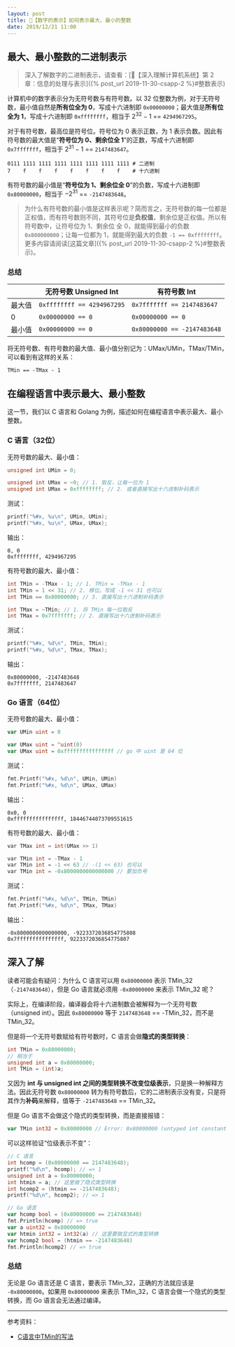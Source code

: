 ```yaml
---
layout: post
title: 📔【数字的表示】如何表示最大、最小的整数
date: 2019/12/21 11:00
---
```


## 最大、最小整数的二进制表示
> 深入了解数字的二进制表示，请查看：[📔【深入理解计算机系统】第 2 章：信息的处理与表示]({% post_url 2019-11-30-csapp-2 %}#整数表示)

计算机中的数字表示分为无符号数与有符号数。以 32 位整数为例，对于无符号数，最小值自然是**所有位全为 0**，写成十六进制即 `0x00000000`；最大值是**所有位全为 1**，写成十六进制即 `0xffffffff`，相当于 $2^{32}-1$ == `4294967295`。

对于有符号数，最高位是符号位。符号位为 0 表示正数，为 1 表示负数。因此有符号数的最大值是“**符号位为 0、剩余位全 1**”的正数，写成十六进制即 `0x7fffffff`，相当于 $2^{31}-1$ == `2147483647`。
```
0111 1111 1111 1111 1111 1111 1111 1111 # 二进制
7    f    f    f    f    f    f    f    # 十六进制
```

有符号数的最小值是“**符号位为 1、剩余位全 0**”的负数，写成十六进制即 `0x80000000`，相当于 $-2^{31}$ == `-2147483648`。
> 为什么有符号数的最小值是这样表示呢？简而言之，无符号数的每一位都是正权值，而有符号数则不同，其符号位是**负权值**，剩余位是正权值。所以有符号数中，让符号位为 1、剩余位 全 0，就能得到最小的负数 `0x800000000`；让每一位都为 1，就能得到最大的负数 `-1 == 0xffffffff`。更多内容请阅读[这篇文章]({% post_url 2019-11-30-csapp-2 %}#整数表示)。  

### 总结

|  | 无符号数 Unsigned Int | 有符号数 Int |
| --- | --- | --- |
| 最大值  | `0xffffffff == 4294967295` | `0x7fffffff == 2147483647` |
| 0 | `0x00000000 == 0` | `0x00000000 == 0` |
| 最小值 | `0x00000000 == 0` | `0x80000000 == -2147483648` |

将无符号数、有符号数的最大值、最小值分别记为：UMax/UMin，TMax/TMin，可以看到有这样的关系：
```
TMin == -TMax - 1
```

## 在编程语言中表示最大、最小整数
这一节，我们以 C 语言和 Golang 为例，描述如何在编程语言中表示最大、最小整数。

### C 语言（32位）
无符号数的最大、最小值：
```c
unsigned int UMin = 0;

unsigned int UMax = ~0; // 1. 取反，让每一位为 1
unsigned int UMax = 0xffffffff; // 2. 或者直接写出十六进制补码表示
```

测试：
```c
printf("%#x, %u\n", UMin, UMin);
printf("%#x, %u\n", UMax, UMax);
```

输出：
```
0, 0
0xffffffff, 4294967295
```

有符号数的最大、最小值：
```c
int TMin = -TMax - 1; // 1. TMin = -TMax - 1
int TMin = 1 << 31; // 2. 移位。写成 -1 << 31 也可以
int TMin == 0x80000000; // 3. 直接写出十六进制补码表示

int TMax = ~TMin; // 1. 将 TMin 每一位取反
int TMax = 0x7fffffff; // 2. 直接写出十六进制补码表示
```

测试：
```c
printf("%#x, %d\n", TMin, TMin);
printf("%#x, %d\n", TMax, TMax);
```

输出：
```
0x80000000, -2147483648
0x7fffffff, 2147483647
```


### Go 语言（64位）
无符号数的最大、最小值：
```go
var UMin uint = 0

var UMax uint = ^uint(0)
var UMax uint = 0xffffffffffffffff // go 中 uint 是 64 位
```

测试：
```c
fmt.Printf("%#x, %d\n", UMin, UMin)
fmt.Printf("%#x, %d\n", UMax, UMax)
```

输出：
```
0x0, 0
0xffffffffffffffff, 18446744073709551615
```

有符号数的最大、最小值：
```c
var TMax int = int(UMax >> 1) 

var TMin int = -TMax - 1 
var TMin int = -1 << 63 // -(1 << 63) 也可以
var TMin int = -0x8000000000000000 // 要加负号
```

测试：
```c
fmt.Printf("%#x, %d\n", TMin, TMin)
fmt.Printf("%#x, %d\n", TMax, TMax)
```

输出：
```
-0x8000000000000000, -9223372036854775808
0x7fffffffffffffff, 9223372036854775807
```

## 深入了解
读者可能会有疑问：为什么 C 语言可以用 `0x80000000` 表示 TMin_32（`-2147483648`），但是 Go 语言就必须用 `-0x80000000` 来表示 TMin_32 呢？

实际上，在编译阶段，编译器会将十六进制数会被解释为一个无符号数（unsigned int）。因此 `0x80000000` 等于 `2147483648` == -TMin_32，而不是 TMin_32。

但是将一个无符号数赋给有符号数时，C 语言会做**隐式的类型转换**：
```c
int TMin = 0x80000000;
// 相当于
unsigned int a = 0x80000000;
int TMin = (int)a;
```

又因为 **int 与 unsigned int 之间的类型转换不改变位级表示**，只是换一种解释方法。因此无符号数 `0x80000000` 转为有符号数后，它的二进制表示没有变，只是将其作为**补码**来解释，值等于 `-2147483648` == TMin_32。

但是 Go 语言不会做这个隐式的类型转换，而是直接报错：
```go
var TMin int32 = 0x80000000 // Error: 0x80000000 (untyped int constant 2147483648) overflows int32
```

可以这样验证“位级表示不变”：
```c
// C 语言
int hcomp = (0x80000000 == 2147483648);
printf("%d\n", hcomp); // => 1
unsigned int a = 0x80000000;
int htmin = a; // 这里做了隐式类型转换
int hcomp2 = (htmin == -2147483648);
printf("%d\n", hcomp2); // => 1
```
```go
// Go 语言
var hcomp bool = (0x80000000 == 2147483648)
fmt.Println(hcomp) // => true
var a uint32 = 0x80000000
var htmin int32 = int32(a) // 这里要做显式的类型转换
var hcomp2 bool = (htmin == -2147483648)
fmt.Println(hcomp2) // => true
```

### 总结
无论是 Go 语言还是 C 语言，要表示 TMin_32，正确的方法就应该是 `-0x80000000`。如果用 `0x80000000` 来表示 TMin_32，C 语言会做一个隐式的类型转换，而 Go 语言会无法通过编译。

---

参考资料：
* [C语言中TMin的写法](https://www.cnblogs.com/jack47/archive/2013/01/06/tmin32-in-c.html)
